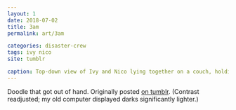 ```yaml
---
layout: 1
date: 2018-07-02
title: 3am
permalink: art/3am

categories: disaster-crew
tags: ivy nico
site: tumblr

caption: Top-down view of Ivy and Nico lying together on a couch, holding each other with one arm each. It's dark, illuminated only by a blue-ish glow from offscreen (implicitly a TV screen). Nico's fast asleep; Ivy's looking dully into the light.
---
```

Doodle that got out of hand. Originally posted [on tumblr](https://aflyleaf3.wordpress.com/2018/07/03/this-was-supposed-to-be-a-doodle/). (Contrast readjusted; my old computer displayed darks significantly lighter.)